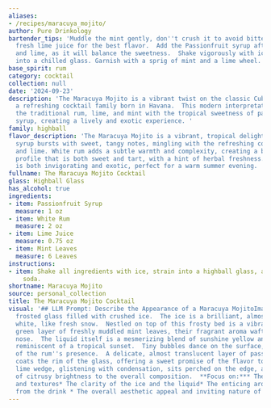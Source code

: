 ```yaml
---
aliases:
- /recipes/maracuya_mojito/
author: Pure Drinkology
bartender_tips: 'Muddle the mint gently, don''t crush it to avoid bitterness.  Use
  fresh lime juice for the best flavor.  Add the Passionfruit syrup after the rum
  and lime, as it will balance the sweetness.  Shake vigorously with ice, then strain
  into a chilled glass. Garnish with a sprig of mint and a lime wheel. '
base_spirit: rum
category: cocktail
collection: null
date: '2024-09-23'
description: 'The Maracuya Mojito is a vibrant twist on the classic Cuban Mojito,
  a refreshing cocktail family born in Havana.  This modern interpretation infuses
  the traditional rum, lime, and mint with the tropical sweetness of passionfruit
  syrup, creating a lively and exotic experience. '
family: highball
flavor_description: 'The Maracuya Mojito is a vibrant, tropical delight.  The passionfruit
  syrup bursts with sweet, tangy notes, mingling with the refreshing coolness of mint
  and lime. White rum adds a subtle warmth and complexity, creating a balanced flavor
  profile that is both sweet and tart, with a hint of herbal freshness.  The combination
  is both invigorating and exotic, perfect for a warm summer evening. '
fullname: The Maracuya Mojito Cocktail
glass: Highball Glass
has_alcohol: true
ingredients:
- item: Passionfruit Syrup
  measure: 1 oz
- item: White Rum
  measure: 2 oz
- item: Lime Juice
  measure: 0.75 oz
- item: Mint Leaves
  measure: 6 Leaves
instructions:
- item: Shake all ingredients with ice, strain into a highball glass, and top with
    soda.
shortname: Maracuya Mojito
source: personal_collection
title: The Maracuya Mojito Cocktail
visual: '## LLM Prompt: Describe the Appearance of a Maracuya MojitoImagine a tall,
  frosted glass filled with crushed ice.  The ice is a brilliant, almost translucent
  white, like fresh snow.  Nestled on top of this frosty bed is a vibrant, emerald
  green layer of freshly muddled mint leaves, their fragrant aroma wafting up to your
  nose.  The liquid itself is a mesmerizing blend of sunshine yellow and pale green,
  reminiscent of a tropical sunset.  Tiny bubbles dance on the surface, whispering
  of the rum''s presence.  A delicate, almost translucent layer of passionfruit syrup
  coats the rim of the glass, offering a sweet promise of the flavor to come.  A single
  lime wedge, glistening with condensation, sits perched on the edge, adding a touch
  of citrusy brightness to the overall composition.  **Focus on:*** The vibrant colors
  and textures* The clarity of the ice and the liquid* The enticing aromas emanating
  from the drink * The overall aesthetic appeal and inviting nature of the cocktail. '
---
```



